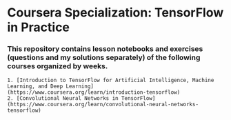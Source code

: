 # Coursera Specialization: TensorFlow in Practice

### This repository contains lesson notebooks and exercises (questions and my solutions separately) of the following courses organized by weeks.

	1. [Introduction to TensorFlow for Artificial Intelligence, Machine Learning, and Deep Learning](https://www.coursera.org/learn/introduction-tensorflow)
	2. [Convolutional Neural Networks in TensorFlow](https://www.coursera.org/learn/convolutional-neural-networks-tensorflow)

